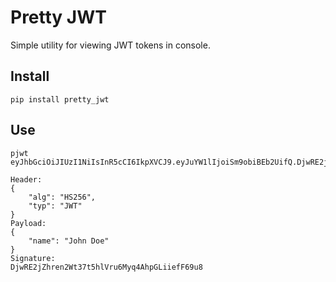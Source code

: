 # Pretty JWT

Simple utility for viewing JWT tokens in console.

## Install

```shell
pip install pretty_jwt
```

## Use

```shell
pjwt eyJhbGciOiJIUzI1NiIsInR5cCI6IkpXVCJ9.eyJuYW1lIjoiSm9obiBEb2UifQ.DjwRE2jZhren2Wt37t5hlVru6Myq4AhpGLiiefF69u8

Header:
{
    "alg": "HS256",
    "typ": "JWT"
}
Payload:
{
    "name": "John Doe"
}
Signature:
DjwRE2jZhren2Wt37t5hlVru6Myq4AhpGLiiefF69u8
```